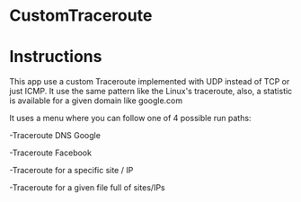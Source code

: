 # CustomTraceroute

# Instructions

This app use a custom Traceroute implemented with UDP instead of TCP or just ICMP. 
It use the same pattern like the Linux's traceroute, also, a statistic is available for a given domain like google.com

It uses a menu where you can follow one of 4 possible run paths:

-Traceroute DNS Google

-Traceroute Facebook

-Traceroute for a specific site / IP

-Traceroute for a given file full of sites/IPs

